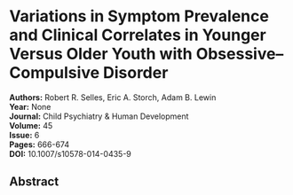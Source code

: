 # Variations in Symptom Prevalence and Clinical Correlates in Younger Versus Older Youth with Obsessive–Compulsive Disorder

**Authors:** Robert R. Selles, Eric A. Storch, Adam B. Lewin  
**Year:** None  
**Journal:** Child Psychiatry & Human Development  
**Volume:** 45  
**Issue:** 6  
**Pages:** 666-674  
**DOI:** 10.1007/s10578-014-0435-9  

## Abstract


